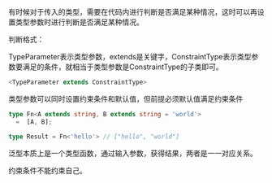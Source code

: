 有时候对于传入的类型，需要在代码内进行判断是否满足某种情况，这时可以再设置类型参数时进行判断是否满足某种情况。

判断格式：

TypeParameter表示类型参数，extends是关键字，ConstraintType表示类型参数要满足的条件，就相当于类型参数是ConstraintType的子类即可。

```typescript
<TypeParameter extends ConstraintType>
```

类型参数可以同时设置约束条件和默认值，但前提必须默认值满足约束条件

```typescript
type Fn<A extends string, B extends string = 'world'>
  =  [A, B];

type Result = Fn<'hello'> // ["hello", "world"]
```

泛型本质上是一个类型函数，通过输入参数，获得结果，两者是一一对应关系。



约束条件不能约束自己。



























